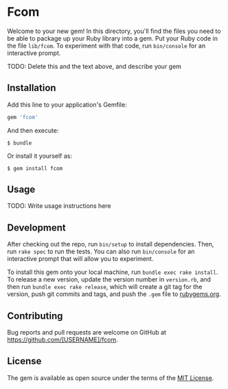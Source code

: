 # Fcom

Welcome to your new gem! In this directory, you'll find the files you need to be able to package up your Ruby library into a gem. Put your Ruby code in the file `lib/fcom`. To experiment with that code, run `bin/console` for an interactive prompt.

TODO: Delete this and the text above, and describe your gem

## Installation

Add this line to your application's Gemfile:

```ruby
gem 'fcom'
```

And then execute:

    $ bundle

Or install it yourself as:

    $ gem install fcom

## Usage

TODO: Write usage instructions here

## Development

After checking out the repo, run `bin/setup` to install dependencies. Then, run `rake spec` to run the tests. You can also run `bin/console` for an interactive prompt that will allow you to experiment.

To install this gem onto your local machine, run `bundle exec rake install`. To release a new version, update the version number in `version.rb`, and then run `bundle exec rake release`, which will create a git tag for the version, push git commits and tags, and push the `.gem` file to [rubygems.org](https://rubygems.org).

## Contributing

Bug reports and pull requests are welcome on GitHub at https://github.com/[USERNAME]/fcom.

## License

The gem is available as open source under the terms of the [MIT License](https://opensource.org/licenses/MIT).
